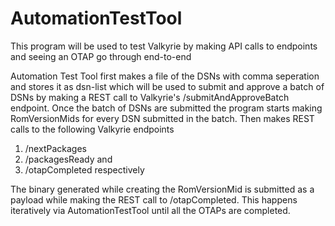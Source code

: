 # AutomationTestTool
This program will be used to test Valkyrie by making API calls to endpoints and seeing an OTAP go through end-to-end

Automation Test Tool first makes a file of the DSNs with comma seperation and stores it as dsn-list which will be used to submit and approve a batch of DSNs by making a REST call to Valkyrie's /submitAndApproveBatch endpoint. Once the batch of DSNs are submitted the program starts making RomVersionMids for every DSN submitted in the batch. Then makes REST calls to the following Valkyrie endpoints 
1. /nextPackages
2. /packagesReady and
3. /otapCompleted respectively

The binary generated while creating the RomVersionMid is submitted as a payload while making the REST call to /otapCompleted. This happens iteratively via AutomationTestTool until all the OTAPs are completed.
